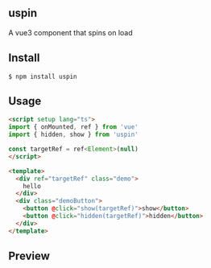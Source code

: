 ## uspin

A vue3 component that spins on load

## Install

```shell
$ npm install uspin
```

## Usage

```html
<script setup lang="ts">
import { onMounted, ref } from 'vue'
import { hidden, show } from 'uspin'

const targetRef = ref<Element>(null)
</script>

<template>
  <div ref="targetRef" class="demo">
    hello
  </div>
  <div class="demoButton">
    <button @click="show(targetRef)">show</button>
    <button @click="hidden(targetRef)">hidden</button>
  </div>
</template>
```

## Preview

